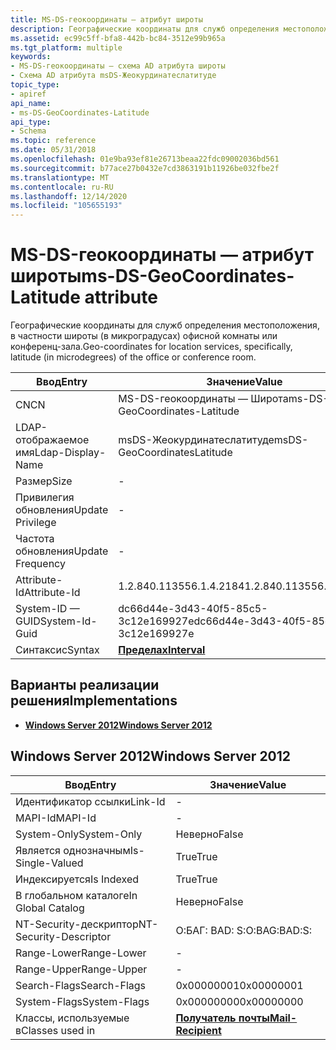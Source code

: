 ```yaml
---
title: MS-DS-геокоординаты — атрибут широты
description: Географические координаты для служб определения местоположения, в частности широты (в микроградусах) офисной комнаты или конференц-зала.
ms.assetid: ec99c5ff-bfa8-442b-bc84-3512e99b965a
ms.tgt_platform: multiple
keywords:
- MS-DS-геокоординаты — схема AD атрибута широты
- Схема AD атрибута msDS-Жеокурдинатеслатитуде
topic_type:
- apiref
api_name:
- ms-DS-GeoCoordinates-Latitude
api_type:
- Schema
ms.topic: reference
ms.date: 05/31/2018
ms.openlocfilehash: 01e9ba93ef81e26713beaa22fdc09002036bd561
ms.sourcegitcommit: b77ace27b0432e7cd3863191b11926be032fbe2f
ms.translationtype: MT
ms.contentlocale: ru-RU
ms.lasthandoff: 12/14/2020
ms.locfileid: "105655193"
---
```

# <a name="ms-ds-geocoordinates-latitude-attribute"></a><span data-ttu-id="4a83c-105">MS-DS-геокоординаты — атрибут широты</span><span class="sxs-lookup"><span data-stu-id="4a83c-105">ms-DS-GeoCoordinates-Latitude attribute</span></span>

<span data-ttu-id="4a83c-106">Географические координаты для служб определения местоположения, в частности широты (в микроградусах) офисной комнаты или конференц-зала.</span><span class="sxs-lookup"><span data-stu-id="4a83c-106">Geo-coordinates for location services, specifically, latitude (in microdegrees) of the office or conference room.</span></span>



| <span data-ttu-id="4a83c-107">Ввод</span><span class="sxs-lookup"><span data-stu-id="4a83c-107">Entry</span></span> | <span data-ttu-id="4a83c-108">Значение</span><span class="sxs-lookup"><span data-stu-id="4a83c-108">Value</span></span> |
|-------------------|--------------------------------------|
| <span data-ttu-id="4a83c-109">CN</span><span class="sxs-lookup"><span data-stu-id="4a83c-109">CN</span></span>                | <span data-ttu-id="4a83c-110">MS-DS-геокоординаты — Широта</span><span class="sxs-lookup"><span data-stu-id="4a83c-110">ms-DS-GeoCoordinates-Latitude</span></span>        |
| <span data-ttu-id="4a83c-111">LDAP-отображаемое имя</span><span class="sxs-lookup"><span data-stu-id="4a83c-111">Ldap-Display-Name</span></span> | <span data-ttu-id="4a83c-112">msDS-Жеокурдинатеслатитуде</span><span class="sxs-lookup"><span data-stu-id="4a83c-112">msDS-GeoCoordinatesLatitude</span></span>          |
| <span data-ttu-id="4a83c-113">Размер</span><span class="sxs-lookup"><span data-stu-id="4a83c-113">Size</span></span>              | \-                                   |
| <span data-ttu-id="4a83c-114">Привилегия обновления</span><span class="sxs-lookup"><span data-stu-id="4a83c-114">Update Privilege</span></span>  | \-                                   |
| <span data-ttu-id="4a83c-115">Частота обновления</span><span class="sxs-lookup"><span data-stu-id="4a83c-115">Update Frequency</span></span>  | \-                                   |
| <span data-ttu-id="4a83c-116">Attribute-Id</span><span class="sxs-lookup"><span data-stu-id="4a83c-116">Attribute-Id</span></span>      | <span data-ttu-id="4a83c-117">1.2.840.113556.1.4.2184</span><span class="sxs-lookup"><span data-stu-id="4a83c-117">1.2.840.113556.1.4.2184</span></span>              |
| <span data-ttu-id="4a83c-118">System-ID — GUID</span><span class="sxs-lookup"><span data-stu-id="4a83c-118">System-Id-Guid</span></span>    | <span data-ttu-id="4a83c-119">dc66d44e-3d43-40f5-85c5-3c12e169927e</span><span class="sxs-lookup"><span data-stu-id="4a83c-119">dc66d44e-3d43-40f5-85c5-3c12e169927e</span></span> |
| <span data-ttu-id="4a83c-120">Синтаксис</span><span class="sxs-lookup"><span data-stu-id="4a83c-120">Syntax</span></span>            | [<span data-ttu-id="4a83c-121">**Пределах**</span><span class="sxs-lookup"><span data-stu-id="4a83c-121">**Interval**</span></span>](s-interval.md)       |



## <a name="implementations"></a><span data-ttu-id="4a83c-122">Варианты реализации решения</span><span class="sxs-lookup"><span data-stu-id="4a83c-122">Implementations</span></span>

-   [<span data-ttu-id="4a83c-123">**Windows Server 2012**</span><span class="sxs-lookup"><span data-stu-id="4a83c-123">**Windows Server 2012**</span></span>](#windows-server-2012)

## <a name="windows-server-2012"></a><span data-ttu-id="4a83c-124">Windows Server 2012</span><span class="sxs-lookup"><span data-stu-id="4a83c-124">Windows Server 2012</span></span>



| <span data-ttu-id="4a83c-125">Ввод</span><span class="sxs-lookup"><span data-stu-id="4a83c-125">Entry</span></span> | <span data-ttu-id="4a83c-126">Значение</span><span class="sxs-lookup"><span data-stu-id="4a83c-126">Value</span></span> |
|------------------------|------------------------------------------------------|
| <span data-ttu-id="4a83c-127">Идентификатор ссылки</span><span class="sxs-lookup"><span data-stu-id="4a83c-127">Link-Id</span></span>                | \-                                                   |
| <span data-ttu-id="4a83c-128">MAPI-Id</span><span class="sxs-lookup"><span data-stu-id="4a83c-128">MAPI-Id</span></span>                | \-                                                   |
| <span data-ttu-id="4a83c-129">System-Only</span><span class="sxs-lookup"><span data-stu-id="4a83c-129">System-Only</span></span>            | <span data-ttu-id="4a83c-130">Неверно</span><span class="sxs-lookup"><span data-stu-id="4a83c-130">False</span></span>                                                |
| <span data-ttu-id="4a83c-131">Является однозначным</span><span class="sxs-lookup"><span data-stu-id="4a83c-131">Is-Single-Valued</span></span>       | <span data-ttu-id="4a83c-132">True</span><span class="sxs-lookup"><span data-stu-id="4a83c-132">True</span></span>                                                 |
| <span data-ttu-id="4a83c-133">Индексируется</span><span class="sxs-lookup"><span data-stu-id="4a83c-133">Is Indexed</span></span>             | <span data-ttu-id="4a83c-134">True</span><span class="sxs-lookup"><span data-stu-id="4a83c-134">True</span></span>                                                 |
| <span data-ttu-id="4a83c-135">В глобальном каталоге</span><span class="sxs-lookup"><span data-stu-id="4a83c-135">In Global Catalog</span></span>      | <span data-ttu-id="4a83c-136">Неверно</span><span class="sxs-lookup"><span data-stu-id="4a83c-136">False</span></span>                                                |
| <span data-ttu-id="4a83c-137">NT-Security-дескриптор</span><span class="sxs-lookup"><span data-stu-id="4a83c-137">NT-Security-Descriptor</span></span> | <span data-ttu-id="4a83c-138">О:БАГ: BAD: S:</span><span class="sxs-lookup"><span data-stu-id="4a83c-138">O:BAG:BAD:S:</span></span>                                         |
| <span data-ttu-id="4a83c-139">Range-Lower</span><span class="sxs-lookup"><span data-stu-id="4a83c-139">Range-Lower</span></span>            | \-                                                   |
| <span data-ttu-id="4a83c-140">Range-Upper</span><span class="sxs-lookup"><span data-stu-id="4a83c-140">Range-Upper</span></span>            | \-                                                   |
| <span data-ttu-id="4a83c-141">Search-Flags</span><span class="sxs-lookup"><span data-stu-id="4a83c-141">Search-Flags</span></span>           | <span data-ttu-id="4a83c-142">0x00000001</span><span class="sxs-lookup"><span data-stu-id="4a83c-142">0x00000001</span></span>                                           |
| <span data-ttu-id="4a83c-143">System-Flags</span><span class="sxs-lookup"><span data-stu-id="4a83c-143">System-Flags</span></span>           | <span data-ttu-id="4a83c-144">0x00000000</span><span class="sxs-lookup"><span data-stu-id="4a83c-144">0x00000000</span></span>                                           |
| <span data-ttu-id="4a83c-145">Классы, используемые в</span><span class="sxs-lookup"><span data-stu-id="4a83c-145">Classes used in</span></span>        | [<span data-ttu-id="4a83c-146">**Получатель почты**</span><span class="sxs-lookup"><span data-stu-id="4a83c-146">**Mail-Recipient**</span></span>](c-mailrecipient.md)<br/> |



 

 





